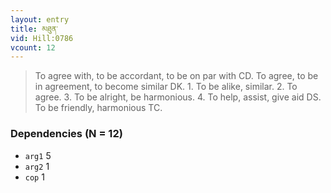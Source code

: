 ```yaml
---
layout: entry
title: མཐུན་
vid: Hill:0786
vcount: 12
---
```

> To agree with, to be accordant, to be on par with CD\. To agree, to be in agreement, to become similar DK\. 1\. To be alike, similar\. 2\. To agree\. 3\. To be alright, be harmonious\. 4\. To help, assist, give aid DS\. To be friendly, harmonious TC\.


### Dependencies (N = 12)
* `arg1` 5
* `arg2` 1
* `cop` 1
